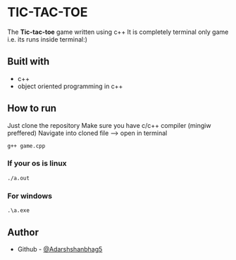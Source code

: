 # TIC-TAC-TOE

The **Tic-tac-toe** game written using c++
It is completely terminal only game i.e. its runs inside terminal:)

## Buitl with

- c++
- object oriented programming in c++

## How to run

Just clone the repository
Make sure you have c/c++ compiler (mingiw preffered)
Navigate into cloned file --> open in terminal

```script
g++ game.cpp
```

### If your os is linux

```script
./a.out
```

### For windows

```script
.\a.exe
```

## Author

- Github - [@Adarshshanbhag5](https://github.com/Adarshshanbhag5)
